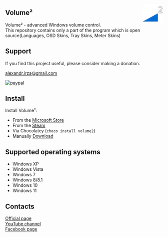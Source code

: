 ﻿<a href="https://irzyxa.blogspot.com"><img align="right" src="Assets/MainIcon-PNGs/64.png"/></a>

Volume²
----
 
Volume² - advanced Windows volume control.  
This repository contains only a part of the program which is open source(Languages, OSD Skins, Tray Skins, Meter Skins)

## Support
If you find this project useful, please consider making a donation.

alexandr.irza@gmail.com

[![paypal](https://www.paypalobjects.com/en_US/i/btn/btn_donateCC_LG.gif)](https://www.paypal.com/donate/?hosted_button_id=6VJ72L2WB4MXQ)

## Install
Install Volume²:
* From the [Microsoft Store](https://www.microsoft.com/store/apps/9P53TWR6LCTX) 
* From the [Steam](https://store.steampowered.com/app/1832750)
* Via Chocolatey (`choco install volume2`)
* Manually [Download](https://irzyxa.blogspot.com/p/downloads.html)

## Supported operating systems
- Windows XP
- Windows Vista
- Windows 7
- Windows 8/8.1
- Windows 10
- Windows 11

## Contacts
[Official page](https://irzyxa.blogspot.com/p/downloads.html)  
[YouTube channel](https://www.youtube.com/channel/UCKFKoZscSdsdgiQlROOurPg)  
[Facebook page](https://www.facebook.com/volumesqr)  

